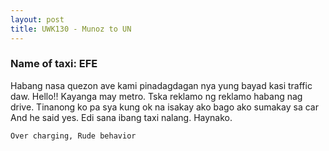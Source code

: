 ```yaml
---
layout: post
title: UWK130 - Munoz to UN
---
```


### Name of taxi: EFE

Habang nasa quezon ave kami pinadagdagan nya yung bayad kasi traffic daw.  Hello!! Kayanga may metro. Tska reklamo ng reklamo habang nag drive. Tinanong ko pa sya kung ok na isakay ako bago ako sumakay sa car And he said yes. Edi sana ibang taxi nalang. Haynako. 

```Over charging, Rude behavior```
